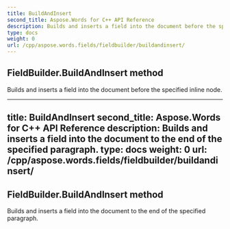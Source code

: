 ```yaml
---
title: BuildAndInsert
second_title: Aspose.Words for C++ API Reference
description: Builds and inserts a field into the document before the specified inline node. 
type: docs
weight: 0
url: /cpp/aspose.words.fields/fieldbuilder/buildandinsert/
---
```

## FieldBuilder.BuildAndInsert method


Builds and inserts a field into the document before the specified inline node.

---
title: BuildAndInsert
second_title: Aspose.Words for C++ API Reference
description: Builds and inserts a field into the document to the end of the specified paragraph. 
type: docs
weight: 0
url: /cpp/aspose.words.fields/fieldbuilder/buildandinsert/
---
## FieldBuilder.BuildAndInsert method


Builds and inserts a field into the document to the end of the specified paragraph.

